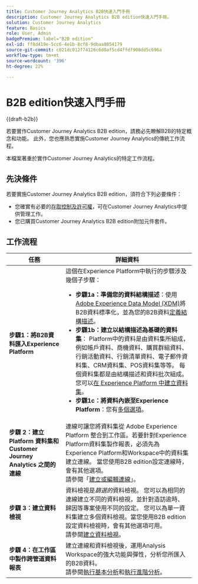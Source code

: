 ```yaml
---
title: Customer Journey Analytics B2B快速入門手冊
description: Customer Journey Analytics B2B edition快速入門手冊。
solution: Customer Journey Analytics
feature: Basics
role: User, Admin
badgePremium: label="B2B edition"
exl-id: ff8d419e-5cc6-4e1b-8cf8-9dbaa8054179
source-git-commit: c021dc012f74126c6d0af5cd4ffdf908dd5c696a
workflow-type: tm+mt
source-wordcount: '396'
ht-degree: 22%

---
```


# B2B edition快速入門手冊

{{draft-b2b}}

若要實作Customer Journey Analytics B2B edition，請務必先瞭解B2B的特定概念和功能。 此外，您也應熟悉實施Customer Journey Analytics的傳統工作流程。

本檔案著重於實作Customer Journey Analytics的特定工作流程。

## 先決條件

若要實施Customer Journey Analytics B2B edition，須符合下列必要條件：

* 您確實有必要的[存取控制及許可權](/help/technotes/access-control.md)，可在Customer Journey Analytics中提供管理工作。
* 您已購買Customer Journey Analytics B2B edition附加元件套件。


## 工作流程

| 任務 | 詳細資料 |
| --- | --- |
| **步驟1：將B2B資料匯入Experience Platform** | 這個在Experience Platform中執行的步驟涉及幾個子步驟：<ul><li>**步驟1a：準備您的資料結構描述**：使用[Adobe Experience Data Model (XDM)](https://experienceleague.adobe.com/docs/experience-platform/xdm/home.html?lang=zh-hant)將B2B資料標準化，並為您的B2B資料[定義結構描述](https://experienceleague.adobe.com/zh-hant/docs/experience-platform/rtcdp/schemas/b2b)。</li><li>**步驟1b：建立以結構描述為基礎的資料集**： Platform中的資料是由資料集所組成，例如帳戶資料、商機資料、購買群組資料、行銷活動資料、行銷清單資料、電子郵件資料集、CRM資料集、POS資料集等等。 每個資料集都是由結構描述和資料批次組成。您可以[在 Experience Platform 中建立資料集](https://experienceleague.adobe.com/tw/docs/platform-learn/getting-started-for-data-architects-and-data-engineers/create-datasets.html?lang=zh-Hant)。</li><li>**步驟1c：將資料內嵌至Experience Platform**：您有[多個選項](https://experienceleague.adobe.com/zh-hant/docs/experience-platform/ingestion/home)。</li></ul> |
| **步驟 2：建立 Platform 資料集和 Customer Journey Analytics 之間的連線** | 連線可讓您將資料集從 Adobe Experience Platform 整合到工作區。若要針對Experience Platform資料集製作報表，必須先為Experience Platform和Workspace中的資料集建立連線。 當您使用B2B edition設定連線時，會有其他選項。 <br>請參閱「[建立或編輯連線](/help/connections/create-connection.md)」。 |
| **步驟 3：建立資料檢視** | 資料檢視是&#x200B;*篩選的*&#x200B;資料檢視。 您可以為相同的連線建立不同的資料檢視，並針對造訪逾時、歸因等專案使用不同的設定。 您可以為單一資料集建立多個資料檢視。當您使用B2B edition設定資料檢視時，會有其他選項可用。<br>請參閱[建立資料檢視](/help/data-views/create-dataview.md)。 |
| **步驟 4：在工作區中製作跨管道資料報表** | 建立連線和資料檢視後，運用Analysis Workspace的強大功能與彈性，分析您所匯入的B2B資料。<br>請參閱[執行基本分析](/help/analysis-workspace/perform-basic-analysis.md)和[執行進階分析](/help/analysis-workspace/perform-adv-analysis.md)。 |

<!--

## Use Case

The [B2B Use Case ](../data-ingestion/data-ingestion.md) document provides an example use case on how to implement Customer  Journey Analytics B2B Edition.

-->
